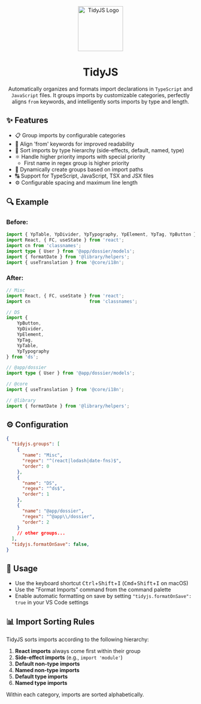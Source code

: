 <div align="center">
  <img src="https://i.imghippo.com/files/xHR6550fA.png" width="120" alt="TidyJS Logo" />
  <h1 align="center">TidyJS</h1>
  <p align="center">Automatically organizes and formats import declarations in <code>TypeScript</code> and <code>JavaScript</code> files. It groups imports by customizable categories, perfectly aligns <code>from</code> keywords, and intelligently sorts imports by type and length.</p>
</div>

## ✨ Features

- 📋 Group imports by configurable categories
- 📐 Align 'from' keywords for improved readability
- 🔄 Sort imports by type hierarchy (side-effects, default, named, type)
- ⚛️ Handle higher priority imports with special priority
    - First name in regex group is higher priority
- 🔧 Dynamically create groups based on import paths
- 🔠 Support for TypeScript, JavaScript, TSX and JSX files
- ⚙️ Configurable spacing and maximum line length

## 🔍 Example

### Before:

```typescript
import { YpTable, YpDivider, YpTypography, YpElement, YpTag, YpButton } from 'ds';
import React, { FC, useState } from 'react';
import cn from 'classnames';
import type { User } from '@app/dossier/models';
import { formatDate } from '@library/helpers';
import { useTranslation } from '@core/i18n';
```

### After:

```typescript
// Misc
import React, { FC, useState } from 'react';
import cn                      from 'classnames';

// DS
import {
    YpButton,
    YpDivider,
    YpElement,
    YpTag,
    YpTable,
    YpTypography
} from 'ds';

// @app/dossier
import type { User } from '@app/dossier/models';

// @core
import { useTranslation } from '@core/i18n';

// @library
import { formatDate } from '@library/helpers';
```

## ⚙️ Configuration

```json
{
  "tidyjs.groups": [
    {
      "name": "Misc",
      "regex": "^(react|lodash|date-fns)$",
      "order": 0
    },
    {
      "name": "DS",
      "regex": "^ds$",
      "order": 1
    },
    {
      "name": "@app/dossier",
      "regex": "^@app\\/dossier",
      "order": 2
    }
    // other groups...
  ],
  "tidyjs.formatOnSave": false,
}
```

## 🚀 Usage

- Use the keyboard shortcut <kbd>Ctrl</kbd>+<kbd>Shift</kbd>+<kbd>I</kbd> (<kbd>Cmd</kbd>+<kbd>Shift</kbd>+<kbd>I</kbd> on macOS)
- Use the "Format Imports" command from the command palette
- Enable automatic formatting on save by setting `"tidyjs.formatOnSave": true` in your VS Code settings

## 📊 Import Sorting Rules

TidyJS sorts imports according to the following hierarchy:

1. **React imports** always come first within their group
2. **Side-effect imports** (e.g., `import 'module'`)
3. **Default non-type imports**
4. **Named non-type imports**
5. **Default type imports**
6. **Named type imports**

Within each category, imports are sorted alphabetically.